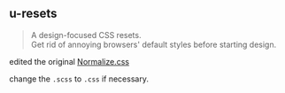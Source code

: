 ## u-resets


> A design-focused CSS resets.   
> Get rid of annoying browsers' default styles before starting design.

edited the original [Normalize.css](http://necolas.github.io/normalize.css/)

change the `.scss` to `.css` if necessary.
